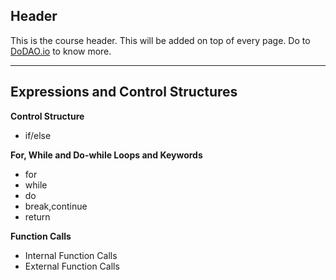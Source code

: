 ## Header
This is the course header. This will be added on top of every page. Do to [DoDAO.io](https://www.dodao.io) to know more.

 ---
 
 ## Expressions and Control Structures
 
 **Control Structure**        
- if/else
 
 **For, While and Do-while Loops and Keywords**        
- for
- while
- do
- break,continue
- return
 
 **Function Calls**        
- Internal Function Calls
- External Function Calls
 
 
